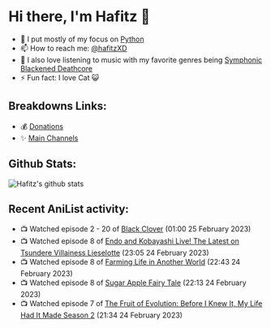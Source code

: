 # Hi there, I'm Hafitz 👋
- 🐍 I put mostly of my focus on [Python](https://python.org)
- 📫 How to reach me: [@hafitzXD](https://t.me/hafitzXD)
- 🎵 I also love listening to music with my favorite genres being [Symphonic Blackened Deathcore](https://youtu.be/qyYmS_iBcy4)
- ⚡ Fun fact: I love Cat 😺

## Breakdowns Links:
- 💰 [Donations](https://t.me/TheBreakdowns/2)
- ✨ [Main Channels](https://t.me/TheBreakdowns)

## Github Stats:
![Hafitz's github stats](https://github-readme-stats.vercel.app/api?username=breakdowns&show_icons=true&count_private=true&bg_color=00000000&text_color=777)

## Recent AniList activity:
<!-- ANILIST_ACTIVITY:start -->

-   📺 Watched episode 2 - 20 of [Black Clover](https://anilist.co/anime/97940) (01:00 25 February 2023)
-   📺 Watched episode 8 of [Endo and Kobayashi Live! The Latest on Tsundere Villainess Lieselotte](https://anilist.co/anime/143064) (23:05 24 February 2023)
-   📺 Watched episode 8 of [Farming Life in Another World](https://anilist.co/anime/146850) (22:43 24 February 2023)
-   📺 Watched episode 8 of [Sugar Apple Fairy Tale](https://anilist.co/anime/139821) (22:13 24 February 2023)
-   📺 Watched episode 7 of [The Fruit of Evolution: Before I Knew It, My Life Had It Made Season 2](https://anilist.co/anime/146954) (21:34 24 February 2023)

<!-- ANILIST_ACTIVITY:end -->
